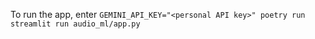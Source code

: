 To run the app, enter `GEMINI_API_KEY="<personal API key>" poetry run streamlit run audio_ml/app.py`
